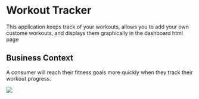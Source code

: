 # Workout Tracker

This application keeps track of your workouts, allows you to add your own custome workouts, and displays them graphically in the dashboard html page

## Business Context

A consumer will reach their fitness goals more quickly when they track their workout progress.

![](images/workout.JPG)
